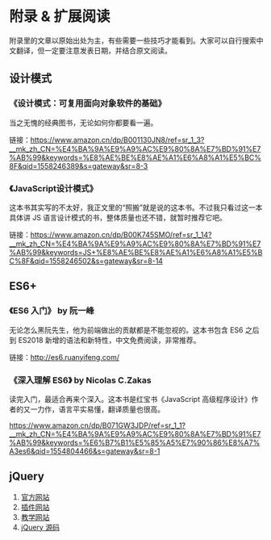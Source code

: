 附录 & 扩展阅读
========

附录里的文章以原始出处为主，有些需要一些技巧才能看到。大家可以自行搜索中文翻译，但一定要注意发表日期，并结合原文阅读。

设计模式
--------

### 《设计模式：可复用面向对象软件的基础》

当之无愧的经典图书，无论如何你都要看一遍。

链接：https://www.amazon.cn/dp/B001130JN8/ref=sr_1_3?__mk_zh_CN=%E4%BA%9A%E9%A9%AC%E9%80%8A%E7%BD%91%E7%AB%99&keywords=%E8%AE%BE%E8%AE%A1%E6%A8%A1%E5%BC%8F&qid=1558246389&s=gateway&sr=8-3

### 《JavaScript设计模式》

这本书其实写的不太好，我正文里的“照搬”就是说的这本书。不过我只看过这一本具体讲 JS 语言设计模式的书，整体质量也还不错，就暂时推荐它吧。

链接：https://www.amazon.cn/dp/B00K745SMO/ref=sr_1_14?__mk_zh_CN=%E4%BA%9A%E9%A9%AC%E9%80%8A%E7%BD%91%E7%AB%99&keywords=JS+%E8%AE%BE%E8%AE%A1%E6%A8%A1%E5%BC%8F&qid=1558246502&s=gateway&sr=8-14

ES6+
--------

### 《ES6 入门》 by 阮一峰

无论怎么黑阮先生，他为前端做出的贡献都是不能忽视的。这本书包含 ES6 之后到 ES2018 新增的语法和新特性，中文免费阅读，非常推荐。

链接：http://es6.ruanyifeng.com/

### 《深入理解 ES6》 by Nicolas C.Zakas

读完入门，最适合再来个深入。这本书是红宝书《JavaScript 高级程序设计》作者的又一力作，语言平实易懂，翻译质量也很高。

https://www.amazon.cn/dp/B071GW3JDP/ref=sr_1_1?__mk_zh_CN=%E4%BA%9A%E9%A9%AC%E9%80%8A%E7%BD%91%E7%AB%99&keywords=%E6%B7%B1%E5%85%A5%E7%90%86%E8%A7%A3es6&qid=1554804466&s=gateway&sr=8-1


jQuery
--------

1. [官方网站](https://jquery.com/)
2. [插件网站](https://plugins.jquery.com/)
3. [教学网站](https://learn.jquery.com/)
4. [jQuery 源码](https://github.com/jquery)
